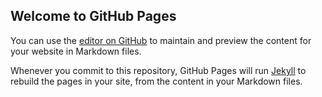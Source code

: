 ## Welcome to GitHub Pages

You can use the [editor on GitHub](https://github.com/FreedomArt/freedomart.github.io/edit/main/README.md) to maintain and preview the content for your website in Markdown files.

Whenever you commit to this repository, GitHub Pages will run [Jekyll](https://jekyllrb.com/) to rebuild the pages in your site, from the content in your Markdown files.

